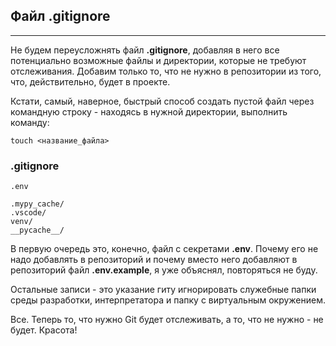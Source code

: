 ## Файл .gitignore
---------------

Не будем переусложнять файл **.gitignore**, добавляя в него все потенциально возможные файлы и директории, которые не требуют отслеживания. Добавим только то, что не нужно в репозитории из того, что, действительно, будет в проекте.

Кстати, самый, наверное, быстрый способ создать пустой файл через командную строку - находясь в нужной директории, выполнить команду:

    touch <название_файла>

### .gitignore

    .env
    
    .mypy_cache/
    .vscode/
    venv/
    __pycache__/

В первую очередь это, конечно, файл с секретами **.env**. Почему его не надо добавлять в репозиторий и почему вместо него добавляют в репозиторий файл **.env.example**, я уже объяснял, повторяться не буду.

Остальные записи - это указание гиту игнорировать служебные папки среды разработки, интерпретатора и папку с виртуальным окружением.

Все. Теперь то, что нужно Git будет отслеживать, а то, что не нужно - не будет. Красота!